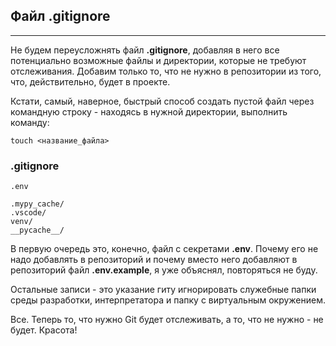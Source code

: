 ## Файл .gitignore
---------------

Не будем переусложнять файл **.gitignore**, добавляя в него все потенциально возможные файлы и директории, которые не требуют отслеживания. Добавим только то, что не нужно в репозитории из того, что, действительно, будет в проекте.

Кстати, самый, наверное, быстрый способ создать пустой файл через командную строку - находясь в нужной директории, выполнить команду:

    touch <название_файла>

### .gitignore

    .env
    
    .mypy_cache/
    .vscode/
    venv/
    __pycache__/

В первую очередь это, конечно, файл с секретами **.env**. Почему его не надо добавлять в репозиторий и почему вместо него добавляют в репозиторий файл **.env.example**, я уже объяснял, повторяться не буду.

Остальные записи - это указание гиту игнорировать служебные папки среды разработки, интерпретатора и папку с виртуальным окружением.

Все. Теперь то, что нужно Git будет отслеживать, а то, что не нужно - не будет. Красота!